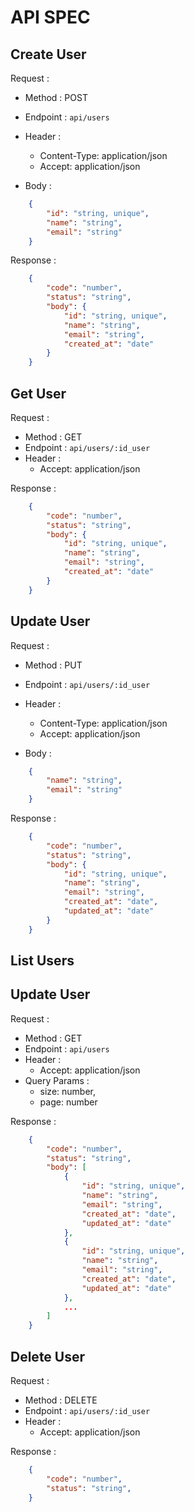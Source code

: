# API SPEC

## Create User

Request :
- Method : POST
- Endpoint : `api/users`
- Header : 
    - Content-Type: application/json
    - Accept: application/json

- Body : 
```json
    {
        "id": "string, unique",
        "name": "string",
        "email": "string"
    }
```

Response :
```json
    {
        "code": "number",
        "status": "string",
        "body": {
            "id": "string, unique",
            "name": "string",
            "email": "string",
            "created_at": "date"
        }
    }
```

## Get User

Request :
- Method : GET
- Endpoint : `api/users/:id_user`
- Header : 
    - Accept: application/json

Response :
```json
    {
        "code": "number",
        "status": "string",
        "body": {
            "id": "string, unique",
            "name": "string",
            "email": "string",
            "created_at": "date"
        }
    }
```

## Update User

Request :
- Method : PUT
- Endpoint : `api/users/:id_user`
- Header : 
    - Content-Type: application/json
    - Accept: application/json

- Body : 
```json
    {
        "name": "string",
        "email": "string"
    }
```

Response :
```json
    {
        "code": "number",
        "status": "string",
        "body": {
            "id": "string, unique",
            "name": "string",
            "email": "string",
            "created_at": "date",
            "updated_at": "date"
        }
    }
```

## List Users

## Update User

Request :
- Method : GET
- Endpoint : `api/users`
- Header : 
    - Accept: application/json
- Query Params :
    - size: number,
    - page: number
    
Response :
```json
    {
        "code": "number",
        "status": "string",
        "body": [
            {
                "id": "string, unique",
                "name": "string",
                "email": "string",
                "created_at": "date",
                "updated_at": "date"
            },
            {
                "id": "string, unique",
                "name": "string",
                "email": "string",
                "created_at": "date",
                "updated_at": "date"
            },
            ...
        ]
    }
```

## Delete User

Request :
- Method : DELETE
- Endpoint : `api/users/:id_user`
- Header : 
    - Accept: application/json

Response :
```json
    {
        "code": "number",
        "status": "string",
    }
```